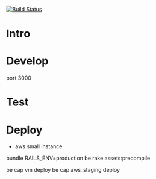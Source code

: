 [![Build Status](https://travis-ci.org/piousbox/microsites3_api.svg?branch=master)](https://travis-ci.org/piousbox/microsites3_api)

# Intro

# Develop

port 3000

# Test

# Deploy
* aws small instance

 bundle
 RAILS_ENV=production be rake assets:precompile

 be cap vm deploy
 be cap aws_staging deploy



